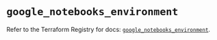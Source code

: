 # `google_notebooks_environment`

Refer to the Terraform Registry for docs: [`google_notebooks_environment`](https://registry.terraform.io/providers/hashicorp/google/6.21.0/docs/resources/notebooks_environment).
